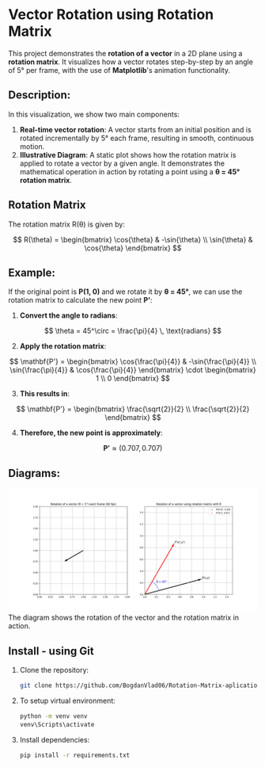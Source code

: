 # Vector Rotation using Rotation Matrix

This project demonstrates the **rotation of a vector** in a 2D plane using a **rotation matrix**. It visualizes how a vector rotates step-by-step by an angle of 5° per frame, with the use of **Matplotlib**'s animation functionality.

## Description:
In this visualization, we show two main components:
1. **Real-time vector rotation**: A vector starts from an initial position and is rotated incrementally by 5° each frame, resulting in smooth, continuous motion.
2. **Illustrative Diagram**: A static plot shows how the rotation matrix is applied to rotate a vector by a given angle. It demonstrates the mathematical operation in action by rotating a point using a **θ = 45° rotation matrix**.

## Rotation Matrix

The rotation matrix R(θ) is given by:

$$
R(\theta) = \begin{bmatrix} 
\cos{\theta} & -\sin{\theta} \\
\sin{\theta} & \cos{\theta}
\end{bmatrix}
$$

## Example:
If the original point is **P(1, 0)** and we rotate it by **θ = 45°**, we can use the rotation matrix to calculate the new point **P'**:

1. **Convert the angle to radians**:

$$
\theta = 45^\circ = \frac{\pi}{4} \, \text{radians}
$$

2. **Apply the rotation matrix**:

$$
\mathbf{P'} = \begin{bmatrix} 
\cos{\frac{\pi}{4}} & -\sin{\frac{\pi}{4}} \\
\sin{\frac{\pi}{4}} & \cos{\frac{\pi}{4}}
\end{bmatrix}
\cdot 
\begin{bmatrix} 1 \\
0 \end{bmatrix}
$$

3. **This results in**:
   
$$
   \mathbf{P'} = \begin{bmatrix} 
   \frac{\sqrt{2}}{2} \\
   \frac{\sqrt{2}}{2}
   \end{bmatrix}
   $$

4. **Therefore, the new point is approximately**:

$$
\mathbf{P'} \approx (0.707, 0.707)
$$


## Diagrams:
![Vector Rotation](example/Figure_1.png)
The diagram shows the rotation of the vector and the rotation matrix in action.

## Install - using Git
1. Clone the repository:
   ```bash
   git clone https://github.com/BogdanVlad06/Rotation-Matrix-aplication/tree/main

2. To setup virtual environment:
   ```bash
   python -m venv venv
   venv\Scripts\activate
3. Install dependencies:
   ```bash
   pip install -r requirements.txt
